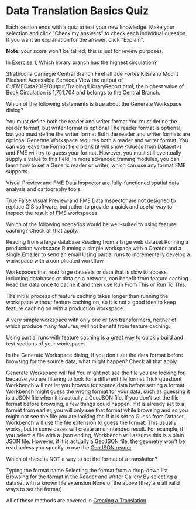 # Data Translation Basics Quiz

Each section ends with a quiz to test your new knowledge. Make your selection and click "Check my answers" to check each individual question. If you want an explanation for the answer, click "Explain".

**Note**: your score won't be tallied; this is just for review purposes.

<quiz name="">
  <question>
    <p>
      In <a href="./1.Exercise1.html">Exercise 1</a>, Which library branch has the highest circulation?
    </p>
    <answer>Strathcona</answer>
    <answer>Carnegie</answer>
    <answer correct>Central Branch</answer>
    <answer>Firehall</answer>
    <answer>Joe Fortes</answer>
    <answer>Kitsilano</answer>
    <answer>Mount Pleasant</answer>
    <answer>Accessible Services</answer>
    <explanation>View the output of C:/FMEData2019/Output/Training/LibraryReport.html; the highest value of Book Circulation is 1,751,704 and belongs to the Central Branch.</explanation>
  </question>
  <question>
    <p>
      Which of the following statements is true about the Generate Workspace dialog?
    </p>
    <answer correct>You must define both the reader and writer format</answer>
    <answer>You must define the reader format, but writer format is optional</answer>
    <answer>The reader format is optional, but you must define the writer format</answer>
    <answer>Both the reader and writer formats are optional</answer>
    <explanation>Generate Workspace requires both a reader and writer format. You can use leave the Format field blank (it will show &lt;Guess from Dataset&gt;) and FME will try to guess your format. However, you must still eventually supply a value to this field. In more advanced training modules, you can learn how to set a Generic reader or writer, which can use any format FME supports.</explanation>
  </question>
  <question>
    <p>
      Visual Preview and FME Data Inspector are fully-functioned spatial data analysis and cartography tools.
    </p>
    <answer>True</answer>
    <answer correct>False</answer>
    <explanation>Visual Preview and FME Data Inspector are not designed to replace GIS software, but rather to provide a quick and useful way to inspect the result of FME workspaces.</explanation>
  </question>
  <question multiple>
    <p>
      Which of the following scenarios would be well-suited to using feature caching? Check all that apply.
    </p>
    <answer correct>Reading from a large database</answer>
    <answer correct>Reading from a large web dataset</answer>
    <answer>Running a production workspace</answer>
    <answer>Running a simple workspace with a Creator and a single Emailer to send an email</answer>
    <answer correct>Using partial runs to incrementally develop a workspace with a complicated workflow</answer>
    <explanation>
      <p>
        Workspaces that read large datasets or data that is slow to access, including databases or data on a network, can benefit from feature caching. Read the data once to cache it and then use Run From This or Run To This.
      </p>
      <p>
        The initial process of feature caching takes longer than running the workspace without feature caching on, so it is not a good idea to keep feature caching on with a production workspace.
      </p>
      <p>
        A very simple workspace with only one or two transformers, neither of which produce many features, will not benefit from feature caching.
      </p>
      <p>
        Using partial runs with feature caching is a great way to quickly build and test sections of your workspace.
      </p>
    </explanation>
  </question>
  <question multiple>
    <p>
      In the Generate Workspace dialog, if you don't set the data format before browsing for the source data, what might happen? Check all that apply.
    </p>
    <answer>Generate Workspace will fail</answer>
    <answer correct>You might not see the file you are looking for, because you are filtering to look for a different file format</answer>
    <answer>Trick question! Workbench will not let you browse for source data before setting a format.</answer>
    <answer correct>Workbench might guess the wrong format for your data, such as guessing it is a JSON file when it is actually a GeoJSON file.</answer>
    <explanation>
        If you don't set the file format before browsing, a few things could happen. If it is already set to a format from earlier, you will only see that format while browsing and so you might not see the file you are looking for. If it is set to Guess from Dataset, Workbench will use the file extension to guess the format. This usually works, but in some cases will create an unintended result. For example, if you select a file with a .json ending, Workbench will assume this is a plain JSON file. However, if it is actually a <a href="https://en.wikipedia.org/wiki/GeoJSON">GeoJSON</a> file, the geometry won't be read unless you specify to use the <a href="https://docs.safe.com/fme/html/FME_Desktop_Documentation/FME_ReadersWriters/geojson/geojson.htm">GeoJSON reader</a>.
    </explanation>
  </question>
  <question>
    <p>
      Which of these is NOT a way to set the format of a translation?
    </p>
    <answer>Typing the format name</answer>
    <answer>Selecting the format from a drop-down list</answer>
    <answer>Browsing for the format in the Reader and Writer Gallery</answer>
    <answer>By selecting a dataset with a known file extension</answer>
    <answer>None of the above (they are all valid ways to set the format)</answer>
    <explanation>
      <p>
        All of these methods are covered in <a href="./1.05.CreatingATranslation.html">Creating a Translation</a>.
      </p>
    </explanation>
  </question>
</quiz>
